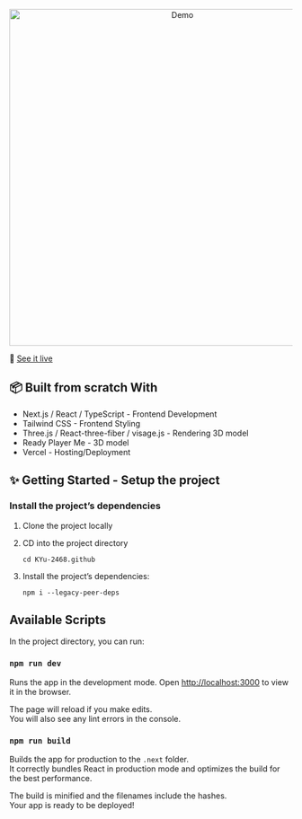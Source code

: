 

<p align="center">
  <a href="https://kevin-yu.vercel.app/">
    <img alt="Demo" width="600" src="./src/assets/img/portfolio.gif">
  </a>
</p>

🚀 [See it live](https://kevin-yu.vercel.app/)

## 📦 Built from scratch With

- Next.js / React / TypeScript - Frontend Development
- Tailwind CSS - Frontend Styling
- Three.js / React-three-fiber / visage.js - Rendering 3D model
- Ready Player Me - 3D model
- Vercel - Hosting/Deployment

## ✨ Getting Started - Setup the project

### Install the project’s dependencies

1.  Clone the project locally
2.  CD into the project directory

        cd KYu-2468.github

3.  Install the project’s dependencies:

        npm i --legacy-peer-deps

## Available Scripts

In the project directory, you can run:

### `npm run dev`

Runs the app in the development mode.
Open [http://localhost:3000](http://localhost:3000) to view it in the browser.

The page will reload if you make edits.\
You will also see any lint errors in the console.

### `npm run build`

Builds the app for production to the `.next` folder.\
It correctly bundles React in production mode and optimizes the build for the best performance.

The build is minified and the filenames include the hashes.\
Your app is ready to be deployed!
